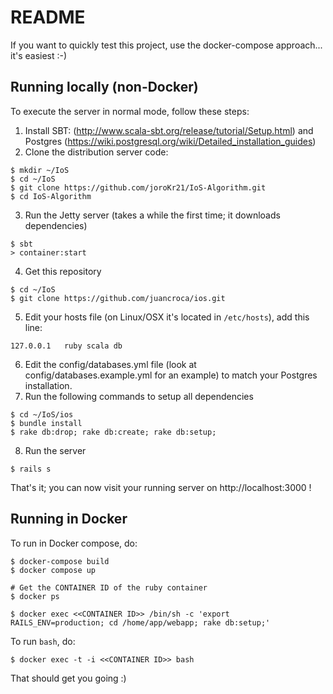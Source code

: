 # README
If you want to quickly test this project, use the docker-compose approach... it's easiest :-)

## Running locally (non-Docker)
To execute the server in normal mode, follow these steps:

1. Install SBT: (http://www.scala-sbt.org/release/tutorial/Setup.html) and Postgres (https://wiki.postgresql.org/wiki/Detailed_installation_guides)
2. Clone the distribution server code:
```
$ mkdir ~/IoS
$ cd ~/IoS
$ git clone https://github.com/joroKr21/IoS-Algorithm.git
$ cd IoS-Algorithm
```   
3. Run the Jetty server (takes a while the first time; it downloads dependencies)
```
$ sbt
> container:start
```
4. Get this repository
```
$ cd ~/IoS
$ git clone https://github.com/juancroca/ios.git
```
5. Edit your hosts file (on Linux/OSX it's located in ```/etc/hosts```), add this line:
```
127.0.0.1   ruby scala db
```
6. Edit the config/databases.yml file (look at config/databases.example.yml for an example) to match your Postgres installation.
7. Run the following commands to setup all dependencies
```
$ cd ~/IoS/ios
$ bundle install
$ rake db:drop; rake db:create; rake db:setup;
```
8. Run the server
```
$ rails s
```

That's it; you can now visit your running server on http://localhost:3000 !

## Running in Docker
To run in Docker compose, do:
```
$ docker-compose build
$ docker compose up

# Get the CONTAINER ID of the ruby container
$ docker ps

$ docker exec <<CONTAINER ID>> /bin/sh -c 'export RAILS_ENV=production; cd /home/app/webapp; rake db:setup;'
```
To run ```bash```, do:
```
$ docker exec -t -i <<CONTAINER ID>> bash
```
That should get you going :)
